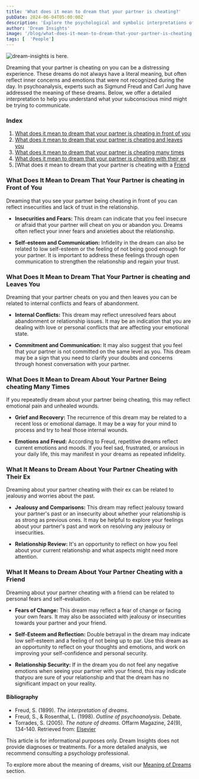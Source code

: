 ```yaml
---
title: 'What does it mean to dream that your partner is cheating?'
pubDate: 2024-06-04T05:00:00Z
description: 'Explore the psychological and symbolic interpretations of dreams in which your partner is cheating, to discover the meanings behind these dream experiences.'
author: 'Dream Insights'
image: '/blog/what-does-it-mean-to-dream-that-your-partner-is-cheating.jpeg'
tags: [  'People']
---
```


![dream-insights is here.](/blog/what-does-it-mean-to-dream-that-your-partner-is-cheating.jpeg)

Dreaming that your partner is cheating on you can be a distressing experience. These dreams do not always have a literal meaning, but often reflect inner concerns and emotions that were not recognized during the day. In psychoanalysis, experts such as Sigmund Freud and Carl Jung have addressed the meaning of these dreams. Below, we offer a detailed interpretation to help you understand what your subconscious mind might be trying to communicate.

### Index

1. [What does it mean to dream that your partner is cheating in front of you](#what-does-it-mean-to-dream-that-your-partner-is-cheating-in-front-of-you)
2. [What does it mean to dream that your partner is cheating and leaves you](#what-does-it-mean-to-dream-that-your-partner-is-cheating-and-leaves-you)
3. [What does it mean to dream that your partner is cheating many times](#what-does-it-mean-to-dream-that-your-partner-is-cheating-many-times)
4. [What does it mean to dream that your partner is cheating with their ex](#what-does-it-mean-to-dream-that-your-partner-is-cheating-with-their-ex)
5. [What does it mean to dream that your partner is cheating with a [Friend](#what-does-it-mean-to-dream-that-your-partner-is-cheating-with-a-friend)

### What Does It Mean to Dream That Your Partner is cheating in Front of You

Dreaming that you see your partner being cheating in front of you can reflect insecurities and lack of trust in the relationship.

- **Insecurities and Fears:** This dream can indicate that you feel insecure or afraid that your partner will cheat on you or abandon you. Dreams often reflect your inner fears and anxieties about the relationship.

- **Self-esteem and Communication:** Infidelity in the dream can also be related to low self-esteem or the feeling of not being good enough for your partner. It is important to address these feelings through open communication to strengthen the relationship and regain your trust.

### What Does It Mean to Dream That Your Partner is cheating and Leaves You

Dreaming that your partner cheats on you and then leaves you can be related to internal conflicts and fears of abandonment.

- **Internal Conflicts:** This dream may reflect unresolved fears about abandonment or relationship issues. It may be an indication that you are dealing with love or personal conflicts that are affecting your emotional state.

- **Commitment and Communication:** It may also suggest that you feel that your partner is not committed on the same level as you. This dream may be a sign that you need to clarify your doubts and concerns through honest conversation with your partner.

### What Does It Mean to Dream About Your Partner Being cheating Many Times

If you repeatedly dream about your partner being cheating, this may reflect emotional pain and unhealed wounds.

- **Grief and Recovery:** The recurrence of this dream may be related to a recent loss or emotional damage. It may be a way for your mind to process and try to heal those internal wounds.

- **Emotions and Freud:** According to Freud, repetitive dreams reflect current emotions and moods. If you feel sad, frustrated, or anxious in your daily life, this may manifest in your dreams as repeated infidelity.

### What It Means to Dream About Your Partner Cheating with Their Ex

Dreaming about your partner cheating with their ex can be related to jealousy and worries about the past.

- **Jealousy and Comparisons:** This dream may reflect jealousy toward your partner's past or an insecurity about whether your relationship is as strong as previous ones. It may be helpful to explore your feelings about your partner's past and work on resolving any jealousy or insecurities.

- **Relationship Review:** It's an opportunity to reflect on how you feel about your current relationship and what aspects might need more attention.

### What It Means to Dream About Your Partner Cheating with a Friend

Dreaming about your partner cheating with a friend can be related to personal fears and self-evaluation.

- **Fears of Change:** This dream may reflect a fear of change or facing your own fears. It may also be associated with jealousy or insecurities towards your partner and your friend.

- **Self-Esteem and Reflection:** Double betrayal in the dream may indicate low self-esteem and a feeling of not being up to par. Use this dream as an opportunity to reflect on your thoughts and emotions, and work on improving your self-confidence and personal security.

- **Relationship Security:** If in the dream you do not feel any negative emotions when seeing your partner with your friend, this may indicate thatyou are sure of your relationship and that the dream has no significant impact on your reality.

#### Bibliography

- Freud, S. (1899). *The interpretation of dreams*.
- Freud, S., & Rosenthal, L. (1998). *Outline of psychoanalysis*. Debate.
- Torrades, S. (2005). *The nature of dreams*. Offarm Magazine, 24(9), 134-140. Retrieved from: [Elsevier](https://www.elsevier.es/es-revista-offarm-4-articulo-la-naturaleza-suenos-13079597)

This article is for informational purposes only. Dream Insights does not provide diagnoses or treatments. For a more detailed analysis, we recommend consulting a psychology professional.

To explore more about the meaning of dreams, visit our [Meaning of Dreams](#) section.